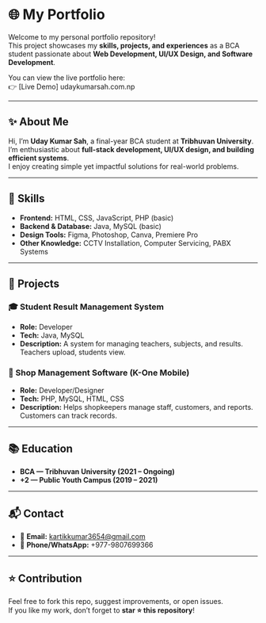 # 🌐 My Portfolio

Welcome to my personal portfolio repository!  
This project showcases my **skills, projects, and experiences** as a BCA student passionate about **Web Development, UI/UX Design, and Software Development**.  

You can view the live portfolio here:  
👉 [Live Demo] udaykumarsah.com.np

---

## ✨ About Me
Hi, I’m **Uday Kumar Sah**, a final-year BCA student at **Tribhuvan University**.  
I’m enthusiastic about **full-stack development, UI/UX design, and building efficient systems**.  
I enjoy creating simple yet impactful solutions for real-world problems.  

---

## 🔧 Skills
- **Frontend:** HTML, CSS, JavaScript, PHP (basic)  
- **Backend & Database:** Java, MySQL (basic)  
- **Design Tools:** Figma, Photoshop, Canva, Premiere Pro  
- **Other Knowledge:** CCTV Installation, Computer Servicing, PABX Systems  

---

## 📂 Projects
### 🎓 Student Result Management System
- **Role:** Developer  
- **Tech:** Java, MySQL  
- **Description:** A system for managing teachers, subjects, and results. Teachers upload, students view.  

### 🛒 Shop Management Software (K-One Mobile)
- **Role:** Developer/Designer  
- **Tech:** PHP, MySQL, HTML, CSS  
- **Description:** Helps shopkeepers manage staff, customers, and reports. Customers can track records.  

---

## 📚 Education
- **BCA — Tribhuvan University (2021 – Ongoing)**  
- **+2 — Public Youth Campus (2019 – 2021)**  

---

## 📬 Contact
- 📧 **Email:** kartikkumar3654@gmail.com  
- 📱 **Phone/WhatsApp:** +977-9807699366  

---

## ⭐ Contribution
Feel free to fork this repo, suggest improvements, or open issues.  
If you like my work, don’t forget to **star ⭐ this repository**!

